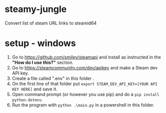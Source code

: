 # steamy-jungle
Convert list of steam URL links to steamid64

# setup - windows

1. Go to https://github.com/smiley/steamapi and install as instructed in the **"How do I use this?"** section.
1. Go to https://steamcommunity.com/dev/apikey and make a Steam dev API key.
2. Create a file called ".env" in this folder .
3. On the first line of that folder put `export STEAM_DEV_API_KEY=[YOUR API KEY HERE]` and save it.
3. Open command prompt (or however you use pip) and do a `pip install python-dotenv`.
4. Run the program with `python .\main.py` in a powershell in this folder.
